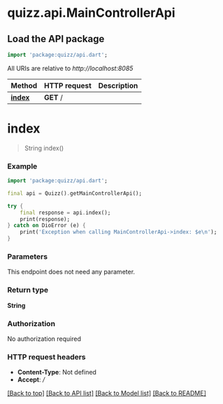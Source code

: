 # quizz.api.MainControllerApi

## Load the API package
```dart
import 'package:quizz/api.dart';
```

All URIs are relative to *http://localhost:8085*

Method | HTTP request | Description
------------- | ------------- | -------------
[**index**](MainControllerApi.md#index) | **GET** / | 


# **index**
> String index()



### Example
```dart
import 'package:quizz/api.dart';

final api = Quizz().getMainControllerApi();

try {
    final response = api.index();
    print(response);
} catch on DioError (e) {
    print('Exception when calling MainControllerApi->index: $e\n');
}
```

### Parameters
This endpoint does not need any parameter.

### Return type

**String**

### Authorization

No authorization required

### HTTP request headers

 - **Content-Type**: Not defined
 - **Accept**: */*

[[Back to top]](#) [[Back to API list]](../README.md#documentation-for-api-endpoints) [[Back to Model list]](../README.md#documentation-for-models) [[Back to README]](../README.md)

